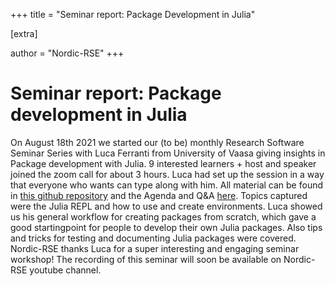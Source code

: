 +++
title = "Seminar report: Package Development in Julia"

[extra]

author = "Nordic-RSE" 
+++

# Seminar report: Package development in Julia

On August 18th 2021 we started our (to be) monthly Research Software Seminar Series with Luca Ferranti from University of Vaasa giving insights in Package development with Julia.
9 interested learners + host and speaker joined the zoom call for about 3 hours. Luca had set up the session in a way that everyone who wants can type along with him. All material can be found in [this github repository](https://github.com/lucaferranti/juliaPackageDevelopment/) and the Agenda and Q&A [here](https://hackmd.io/@nordic-rse/package-development-julia).
Topics captured were the Julia REPL and how to use and create environments. Luca showed us his general workflow for creating packages from scratch, which gave a good startingpoint for people to develop their own Julia packages.
Also tips and tricks for testing and documenting Julia packages were covered.
Nordic-RSE thanks Luca for a super interesting and engaging seminar workshop!
The recording of this seminar will soon be available on Nordic-RSE youtube channel.
